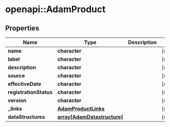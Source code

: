 # openapi::AdamProduct


## Properties
Name | Type | Description | Notes
------------ | ------------- | ------------- | -------------
**name** | **character** |  | [optional] 
**label** | **character** |  | [optional] 
**description** | **character** |  | [optional] 
**source** | **character** |  | [optional] 
**effectiveDate** | **character** |  | [optional] 
**registrationStatus** | **character** |  | [optional] 
**version** | **character** |  | [optional] 
**_links** | [**AdamProductLinks**](AdamProductLinks.md) |  | [optional] 
**dataStructures** | [**array[AdamDatastructure]**](AdamDatastructure.md) |  | [optional] 


